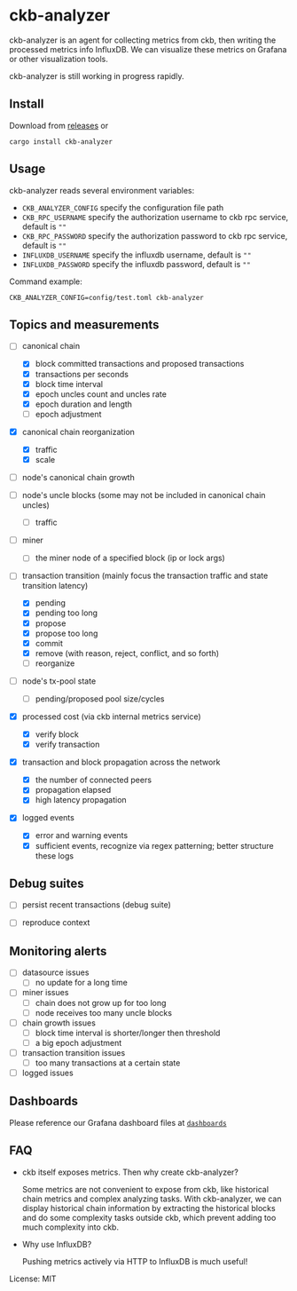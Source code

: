 # ckb-analyzer

ckb-analyzer is an agent for collecting metrics from ckb, then writing the processed metrics
info InfluxDB. We can visualize these metrics on Grafana or other visualization tools.

ckb-analyzer is still working in progress rapidly.

## Install

Download from [releases](https://github.com/keroro520/ckb-analyzer/releases) or

```shell
cargo install ckb-analyzer
```

## Usage

ckb-analyzer reads several environment variables:

* `CKB_ANALYZER_CONFIG` specify the configuration file path
* `CKB_RPC_USERNAME` specify the authorization username to ckb rpc service, default is `""`
* `CKB_RPC_PASSWORD` specify the authorization password to ckb rpc service, default is `""`
* `INFLUXDB_USERNAME` specify the influxdb username, default is `""`
* `INFLUXDB_PASSWORD` specify the influxdb password, default is `""`

Command example:

```shell
CKB_ANALYZER_CONFIG=config/test.toml ckb-analyzer
```

## Topics and measurements

* [ ] canonical chain
  - [x] block committed transactions and proposed transactions
  - [x] transactions per seconds
  - [x] block time interval
  - [x] epoch uncles count and uncles rate
  - [x] epoch duration and length
  - [ ] epoch adjustment

* [x] canonical chain reorganization
  * [x] traffic
  * [x] scale

* [ ] node's canonical chain growth

* [ ] node's uncle blocks (some may not be included in canonical chain uncles)
  - [ ] traffic

* [ ] miner
  - [ ] the miner node of a specified block (ip or lock args)

* [ ] transaction transition (mainly focus the transaction traffic and state transition latency)
  - [x] pending
  - [x] pending too long
  - [x] propose
  - [x] propose too long
  - [x] commit
  - [x] remove (with reason, reject, conflict, and so forth)
  - [ ] reorganize

* [ ] node's tx-pool state
  - [ ] pending/proposed pool size/cycles

* [x] processed cost (via ckb internal metrics service)
  - [x] verify block
  - [x] verify transaction

* [x] transaction and block propagation across the network
  - [x] the number of connected peers
  - [x] propagation elapsed
  - [x] high latency propagation

* [x] logged events
  - [x] error and warning events
  - [x] sufficient events, recognize via regex patterning; better structure these logs

## Debug suites

* [ ] persist recent transactions (debug suite)

* [ ] reproduce context

## Monitoring alerts

* [ ] datasource issues
  - [ ] no update for a long time

* [ ] miner issues
  - [ ] chain does not grow up for too long
  - [ ] node receives too many uncle blocks

* [ ] chain growth issues
  - [ ] block time interval is shorter/longer then threshold
  - [ ] a big epoch adjustment

* [ ] transaction transition issues
  - [ ] too many transactions at a certain state

* [ ] logged issues

## Dashboards

Please reference our Grafana dashboard files at [`dashboards`](https://github.com/keroro520/ckb-analyzer/tree/main/dashboards)

## FAQ

* ckb itself exposes metrics. Then why create ckb-analyzer?

  Some metrics are not convenient to expose from ckb, like historical chain metrics and complex
  analyzing tasks. With ckb-analyzer, we can display historical chain information by extracting
  the historical blocks and do some complexity tasks outside ckb, which prevent adding too much
  complexity into ckb.

* Why use InfluxDB?

  Pushing metrics actively via HTTP to InfluxDB is much useful!

License: MIT
